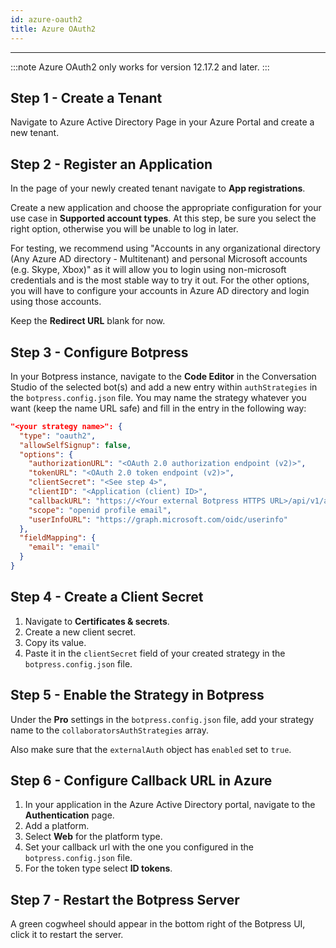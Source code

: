 ```yaml
---
id: azure-oauth2
title: Azure OAuth2
---
```


--------------------

:::note
Azure OAuth2 only works for version 12.17.2 and later.
:::

## Step 1 - Create a Tenant

Navigate to Azure Active Directory Page in your Azure Portal and create a new tenant.

## Step 2 - Register an Application

In the page of your newly created tenant navigate to **App registrations**.

Create a new application and choose the appropriate configuration for your use case in **Supported account types**. 
At this step, be sure you select the right option, otherwise you will be unable to log in later.

For testing, we recommend using "Accounts in any organizational directory (Any Azure AD directory - Multitenant) and personal Microsoft accounts (e.g. Skype, Xbox)" as it will allow you to login using non-microsoft credentials and is the most stable way to try it out. For the other options, you will have to configure your accounts in Azure AD directory and login using those accounts.

Keep the **Redirect URL** blank for now.

## Step 3 - Configure Botpress

In your Botpress instance, navigate to the **Code Editor** in the Conversation Studio of the selected bot(s) and add a new entry within `authStrategies` in the `botpress.config.json` file. You may name the strategy whatever you want (keep the name URL safe) and fill in the entry in the following way:

```json
"<your strategy name>": {
  "type": "oauth2",
  "allowSelfSignup": false,
  "options": {
    "authorizationURL": "<OAuth 2.0 authorization endpoint (v2)>",
    "tokenURL": "<OAuth 2.0 token endpoint (v2)>",
    "clientSecret": "<See step 4>",
    "clientID": "<Application (client) ID>",
    "callbackURL": "https://<Your external Botpress HTTPS URL>/api/v1/auth/login-callback/oauth2/<Your strategy name>",
    "scope": "openid profile email",
    "userInfoURL": "https://graph.microsoft.com/oidc/userinfo"
  },
  "fieldMapping": {
    "email": "email"
  }
}
```

## Step 4 - Create a Client Secret

1. Navigate to **Certificates & secrets**. 
1. Create a new client secret. 
1. Copy its value.
1. Paste it in the `clientSecret` field of your created strategy in the `botpress.config.json` file.

## Step 5 - Enable the Strategy in Botpress

Under the **Pro** settings in the `botpress.config.json` file, add your strategy name to the `collaboratorsAuthStrategies` array.

Also make sure that the `externalAuth` object has `enabled` set to `true`.

## Step 6 - Configure Callback URL in Azure

1. In your application in the Azure Active Directory portal, navigate to the **Authentication** page.
1. Add a platform. 
  1. Select **Web** for the platform type.
  1. Set your callback url with the one you configured in the `botpress.config.json` file.
  1. For the token type select **ID tokens**.

## Step 7 - Restart the Botpress Server

A green cogwheel should appear in the bottom right of the Botpress UI, click it to restart the server.

